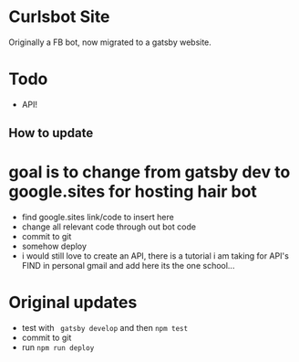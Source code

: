 # Curlsbot Site

Originally a FB bot, now migrated to a gatsby website.

# Todo

- API!


## How to update

# goal is to change from gatsby dev to google.sites for hosting hair bot
- find google.sites link/code to insert here 
- change all relevant code through out bot code
- commit to git
- somehow deploy
- i would still love to create an API, there is a tutorial i am taking for API's FIND in personal gmail and add here its the one school...

# Original updates
- test with ` gatsby develop` and then `npm test`
- commit to git
- run  `npm run deploy`
